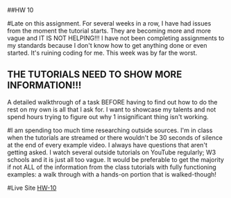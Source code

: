 ##HW 10

#Late on this assignment.
For several weeks in a row, I have had issues from the moment the tutorial starts. They
are becoming more and more vague and IT IS NOT HELPING!!! I have not been completing assignments
to my standards because I don't know how to get anything done or even started. It's ruining
coding for me. This week was by far the worst.

## THE TUTORIALS NEED TO SHOW MORE INFORMATION!!!
A detailed walkthrough of a task BEFORE having to find out how to do the rest on my own is
all that I ask for. I want to showcase my talents and not spend hours
trying to figure out why 1 insignificant thing isn't working.

#I am spending too much time researching outside sources.
I'm in class when the tutorials are streamed or there wouldn't be 30 seconds of silence at
the end of every example video. I always have questions that aren't getting asked.
I watch several outside tutorials on YouTube regularly; W3 schools and it is just all too vague.
It would be preferable to get the majority if not ALL of the information from the class tutorials
with fully functioning examples: a walk through with a hands-on portion that is walked-though!







#Live Site
[HW-10](https://ewilsey.github.io/MART441/HW-10/)
